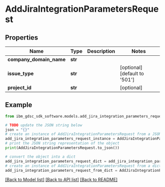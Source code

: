 # AddJiraIntegrationParametersRequest


## Properties

Name | Type | Description | Notes
------------ | ------------- | ------------- | -------------
**company_domain_name** | **str** |  | 
**issue_type** | **str** |  | [optional] [default to '501']
**project_id** | **str** |  | [optional] 

## Example

```python
from ibm_gdsc_sdk_software.models.add_jira_integration_parameters_request import AddJiraIntegrationParametersRequest

# TODO update the JSON string below
json = "{}"
# create an instance of AddJiraIntegrationParametersRequest from a JSON string
add_jira_integration_parameters_request_instance = AddJiraIntegrationParametersRequest.from_json(json)
# print the JSON string representation of the object
print(AddJiraIntegrationParametersRequest.to_json())

# convert the object into a dict
add_jira_integration_parameters_request_dict = add_jira_integration_parameters_request_instance.to_dict()
# create an instance of AddJiraIntegrationParametersRequest from a dict
add_jira_integration_parameters_request_from_dict = AddJiraIntegrationParametersRequest.from_dict(add_jira_integration_parameters_request_dict)
```
[[Back to Model list]](../README.md#documentation-for-models) [[Back to API list]](../README.md#documentation-for-api-endpoints) [[Back to README]](../README.md)


